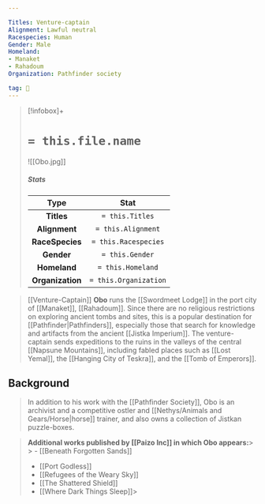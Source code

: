 ```yaml
---

Titles: Venture-captain
Alignment: Lawful neutral
Racespecies: Human
Gender: Male
Homeland:
- Manaket
- Rahadoum
Organization: Pathfinder society

tag: 👤️
---
```


> [!infobox]+
> #  `= this.file.name`
> ![[Obo.jpg]]
> ##### Stats
> Type | Stat |
> :---: |:---:|
> **Titles** | `= this.Titles` |
> **Alignment** | `= this.Alignment` |
> **RaceSpecies** | `= this.Racespecies` |
> **Gender** | `= this.Gender` |
> **Homeland** | `= this.Homeland` |
> **Organization** | `= this.Organization` |



> [[Venture-Captain]] **Obo** runs the [[Swordmeet Lodge]] in the port city of [[Manaket]], [[Rahadoum]]. Since there are no religious restrictions on exploring ancient tombs and sites, this is a popular destination for [[Pathfinder|Pathfinders]], especially those that search for knowledge and artifacts from the ancient [[Jistka Imperium]]. The venture-captain sends expeditions to the ruins in the valleys of the central [[Napsune Mountains]], including fabled places such as [[Lost Yemal]], the [[Hanging City of Teskra]], and the [[Tomb of Emperors]].


## Background

> In addition to his work with the [[Pathfinder Society]], Obo is an archivist and a competitive ostler and [[Nethys/Animals and Gears/Horse|horse]] trainer, and also owns a collection of Jistkan puzzle-boxes.



> **Additional works published by [[Paizo Inc]] in which Obo appears:**> > - [[Beneath Forgotten Sands]]
> - [[Port Godless]]
> - [[Refugees of the Weary Sky]]
> - [[The Shattered Shield]]
> - [[Where Dark Things Sleep]]> 




